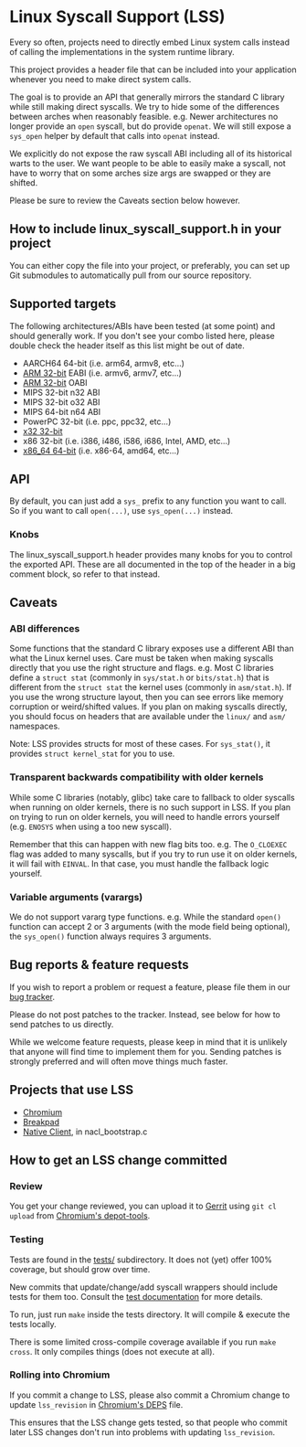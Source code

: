 # Linux Syscall Support (LSS)

Every so often, projects need to directly embed Linux system calls instead of
calling the implementations in the system runtime library.

This project provides a header file that can be included into your application
whenever you need to make direct system calls.

The goal is to provide an API that generally mirrors the standard C library
while still making direct syscalls.  We try to hide some of the differences
between arches when reasonably feasible.  e.g. Newer architectures no longer
provide an `open` syscall, but do provide `openat`.  We will still expose a
`sys_open` helper by default that calls into `openat` instead.

We explicitly do not expose the raw syscall ABI including all of its historical
warts to the user.  We want people to be able to easily make a syscall, not have
to worry that on some arches size args are swapped or they are shifted.

Please be sure to review the Caveats section below however.

## How to include linux\_syscall\_support.h in your project

You can either copy the file into your project, or preferably, you can set up
Git submodules to automatically pull from our source repository.

## Supported targets

The following architectures/ABIs have been tested (at some point) and should
generally work.  If you don't see your combo listed here, please double check
the header itself as this list might be out of date.

<!-- Please keep the list alphabetically sorted when updating -->

* AARCH64 64-bit (i.e. arm64, armv8, etc...)
* [ARM 32-bit](https://en.wikipedia.org/wiki/ARM_architecture) EABI (i.e. armv6, armv7, etc...)
* [ARM 32-bit](https://en.wikipedia.org/wiki/ARM_architecture) OABI
* MIPS 32-bit n32 ABI
* MIPS 32-bit o32 ABI
* MIPS 64-bit n64 ABI
* PowerPC 32-bit (i.e. ppc, ppc32, etc...)
* [x32 32-bit](https://sites.google.com/site/x32abi/)
* x86 32-bit (i.e. i386, i486, i586, i686, Intel, AMD, etc...)
* [x86_64 64-bit](https://en.wikipedia.org/wiki/X86-64) (i.e. x86-64, amd64, etc...)

## API

By default, you can just add a `sys_` prefix to any function you want to call.
So if you want to call `open(...)`, use `sys_open(...)` instead.

### Knobs

The linux\_syscall\_support.h header provides many knobs for you to control
the exported API.  These are all documented in the top of the header in a big
comment block, so refer to that instead.

## Caveats

### ABI differences

Some functions that the standard C library exposes use a different ABI than
what the Linux kernel uses.  Care must be taken when making syscalls directly
that you use the right structure and flags.  e.g. Most C libraries define a
`struct stat` (commonly in `sys/stat.h` or `bits/stat.h`) that is different
from the `struct stat` the kernel uses (commonly in `asm/stat.h`).  If you use
the wrong structure layout, then you can see errors like memory corruption or
weird/shifted values.  If you plan on making syscalls directly, you should
focus on headers that are available under the `linux/` and `asm/` namespaces.

Note: LSS provides structs for most of these cases.  For `sys_stat()`, it
provides `struct kernel_stat` for you to use.

### Transparent backwards compatibility with older kernels

While some C libraries (notably, glibc) take care to fallback to older syscalls
when running on older kernels, there is no such support in LSS.  If you plan on
trying to run on older kernels, you will need to handle errors yourself (e.g.
`ENOSYS` when using a too new syscall).

Remember that this can happen with new flag bits too.  e.g. The `O_CLOEXEC`
flag was added to many syscalls, but if you try to run use it on older kernels,
it will fail with `EINVAL`.  In that case, you must handle the fallback logic
yourself.

### Variable arguments (varargs)

We do not support vararg type functions.  e.g. While the standard `open()`
function can accept 2 or 3 arguments (with the mode field being optional),
the `sys_open()` function always requires 3 arguments.

## Bug reports & feature requests

If you wish to report a problem or request a feature, please file them in our
[bug tracker](https://bugs.chromium.org/p/linux-syscall-support/issues/).

Please do not post patches to the tracker.  Instead, see below for how to send
patches to us directly.

While we welcome feature requests, please keep in mind that it is unlikely that
anyone will find time to implement them for you.  Sending patches is strongly
preferred and will often move things much faster.

## Projects that use LSS

* [Chromium](https://www.chromium.org/)
* [Breakpad](https://chromium.googlesource.com/breakpad/breakpad)
* [Native Client](https://developer.chrome.com/native-client), in nacl\_bootstrap.c

## How to get an LSS change committed

### Review

You get your change reviewed, you can upload it to
[Gerrit](https://chromium-review.googlesource.com/q/project:linux-syscall-support+status:open)
using `git cl upload` from
[Chromium's depot-tools](https://commondatastorage.googleapis.com/chrome-infra-docs/flat/depot_tools/docs/html/depot_tools_tutorial.html).

### Testing

Tests are found in the [tests/](./tests/) subdirectory.  It does not (yet) offer
100% coverage, but should grow over time.

New commits that update/change/add syscall wrappers should include tests for
them too.  Consult the [test documentation](./tests/README.md) for more details.

To run, just run `make` inside the tests directory.  It will compile & execute
the tests locally.

There is some limited cross-compile coverage available if you run `make cross`.
It only compiles things (does not execute at all).

### Rolling into Chromium

If you commit a change to LSS, please also commit a Chromium change to update
`lss_revision` in
[Chromium's DEPS](https://chromium.googlesource.com/chromium/src/+/HEAD/DEPS)
file.

This ensures that the LSS change gets tested, so that people who commit later
LSS changes don't run into problems with updating `lss_revision`.
